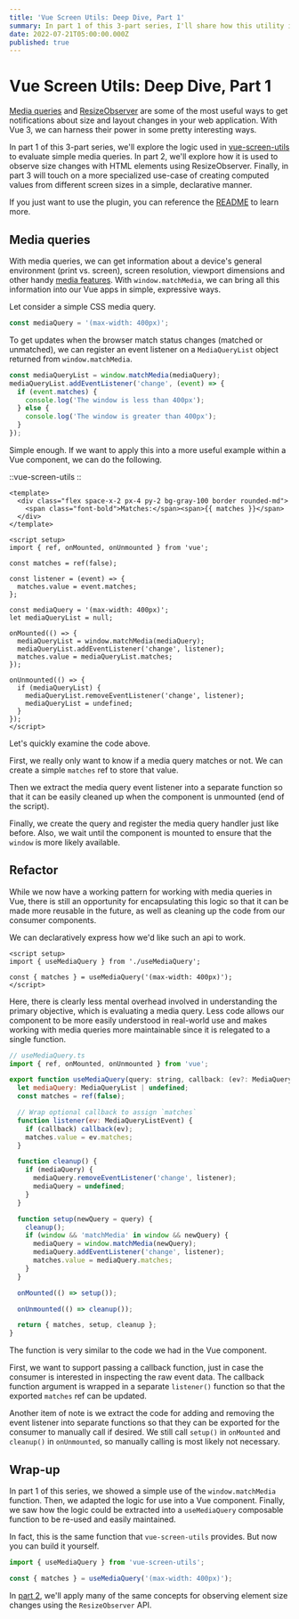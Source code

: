 ```yaml
---
title: 'Vue Screen Utils: Deep Dive, Part 1'
summary: In part 1 of this 3-part series, I'll share how this utility is used to evaluate simple media queries.
date: 2022-07-21T05:00:00.000Z
published: true
---
```


# Vue Screen Utils: Deep Dive, Part 1

[Media queries](https://developer.mozilla.org/en-US/docs/Web/API/Window/matchMedia) and [ResizeObserver](https://developer.mozilla.org/en-US/docs/Web/API/ResizeObserver) are some of the most useful ways to get notifications about size and layout changes in your web application. With Vue 3, we can harness their power in some pretty interesting ways.

In part 1 of this 3-part series, we'll explore the logic used in [vue-screen-utils](https://github.com/nathanreyes/vue-screen-utils) to evaluate simple media queries. In part 2, we'll explore how it is used to observe size changes with HTML elements using ResizeObserver. Finally, in part 3 will touch on a more specialized use-case of creating computed values from different screen sizes in a simple, declarative manner.

If you just want to use the plugin, you can reference the [README](https://github.com/nathanreyes/vue-screen-utils) to learn more.

## Media queries

With media queries, we can get information about a device's general environment (print vs. screen), screen resolution, viewport dimensions and other handy [media features](https://developer.mozilla.org/en-US/docs/Web/CSS/Media_Queries/Using_media_queries#syntax). With `window.matchMedia`, we can bring all this information into our Vue apps in simple, expressive ways.

Let consider a simple CSS media query.

```js
const mediaQuery = '(max-width: 400px)';
```

To get updates when the browser match status changes (matched or unmatched), we can register an event listener on a `MediaQueryList` object returned from `window.matchMedia`.

```js
const mediaQueryList = window.matchMedia(mediaQuery);
mediaQueryList.addEventListener('change', (event) => {
  if (event.matches) {
    console.log('The window is less than 400px');
  } else {
    console.log('The window is greater than 400px');
  }
});
```

Simple enough. If we want to apply this into a more useful example within a Vue component, we can do the following.

::vue-screen-utils
::

```vue
<template>
  <div class="flex space-x-2 px-4 py-2 bg-gray-100 border rounded-md">
    <span class="font-bold">Matches:</span><span>{{ matches }}</span>
  </div>
</template>

<script setup>
import { ref, onMounted, onUnmounted } from 'vue';

const matches = ref(false);

const listener = (event) => {
  matches.value = event.matches;
};

const mediaQuery = '(max-width: 400px)';
let mediaQueryList = null;

onMounted(() => {
  mediaQueryList = window.matchMedia(mediaQuery);
  mediaQueryList.addEventListener('change', listener);
  matches.value = mediaQueryList.matches;
});

onUnmounted(() => {
  if (mediaQueryList) {
    mediaQueryList.removeEventListener('change', listener);
    mediaQueryList = undefined;
  }
});
</script>
```

Let's quickly examine the code above.

First, we really only want to know if a media query matches or not. We can create a simple `matches` ref to store that value.

Then we extract the media query event listener into a separate function so that it can be easily cleaned up when the component is unmounted (end of the script).

Finally, we create the query and register the media query handler just like before. Also, we wait until the component is mounted to ensure that the `window` is more likely available.

## Refactor

While we now have a working pattern for working with media queries in Vue, there is still an opportunity for encapsulating this logic so that it can be made more reusable in the future, as well as cleaning up the code from our consumer components.

We can declaratively express how we'd like such an api to work.

```vue
<script setup>
import { useMediaQuery } from './useMediaQuery';

const { matches } = useMediaQuery('(max-width: 400px)');
</script>
```

Here, there is clearly less mental overhead involved in understanding the primary objective, which is evaluating a media query. Less code allows our component to be more easily understood in real-world use and makes working with media queries more maintainable since it is relegated to a single function.

```js
// useMediaQuery.ts
import { ref, onMounted, onUnmounted } from 'vue';

export function useMediaQuery(query: string, callback: (ev?: MediaQueryListEvent) => void) {
  let mediaQuery: MediaQueryList | undefined;
  const matches = ref(false);

  // Wrap optional callback to assign `matches`
  function listener(ev: MediaQueryListEvent) {
    if (callback) callback(ev);
    matches.value = ev.matches;
  }

  function cleanup() {
    if (mediaQuery) {
      mediaQuery.removeEventListener('change', listener);
      mediaQuery = undefined;
    }
  }

  function setup(newQuery = query) {
    cleanup();
    if (window && 'matchMedia' in window && newQuery) {
      mediaQuery = window.matchMedia(newQuery);
      mediaQuery.addEventListener('change', listener);
      matches.value = mediaQuery.matches;
    }
  }

  onMounted(() => setup());

  onUnmounted(() => cleanup());

  return { matches, setup, cleanup };
}
```

The function is very similar to the code we had in the Vue component.

First, we want to support passing a callback function, just in case the consumer is interested in inspecting the raw event data. The callback function argument is wrapped in a separate `listener()` function so that the exported `matches` ref can be updated.

Another item of note is we extract the code for adding and removing the event listener into separate functions so that they can be exported for the consumer to manually call if desired. We still call `setup()` in `onMounted` and `cleanup()` in `onUnmounted`, so manually calling is most likely not necessary.

## Wrap-up

In part 1 of this series, we showed a simple use of the `window.matchMedia` function. Then, we adapted the logic for use into a Vue component. Finally, we saw how the logic could be extracted into a `useMediaQuery` composable function to be re-used and easily maintained.

In fact, this is the same function that `vue-screen-utils` provides. But now you can build it yourself.

```js
import { useMediaQuery } from 'vue-screen-utils';

const { matches } = useMediaQuery('(max-width: 400px)');
```

In [part 2](./vue-screen-utils-2), we'll apply many of the same concepts for observing element size changes using the `ResizeObserver` API.
